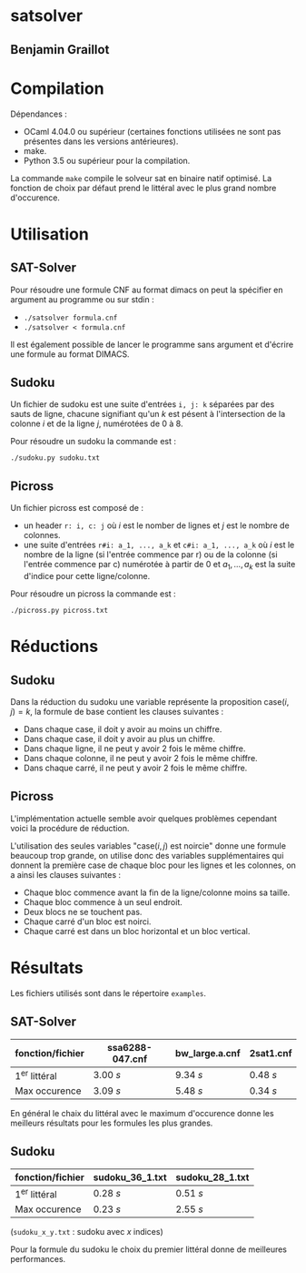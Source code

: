 # satsolver

Benjamin Graillot
-

Compilation
=

Dépendances :

- OCaml 4.04.0 ou supérieur (certaines fonctions utilisées ne sont pas présentes dans les versions antérieures).
- make.
- Python 3.5 ou supérieur pour la compilation.

La commande `make` compile le solveur sat en binaire natif optimisé. La fonction de choix par défaut prend le littéral avec le plus grand nombre d'occurence.

Utilisation
=


SAT-Solver
-

Pour résoudre une formule CNF au format dimacs on peut la spécifier en argument au programme ou sur stdin :

- ```./satsolver formula.cnf```
- ```./satsolver < formula.cnf```

Il est également possible de lancer le programme sans argument et d'écrire une formule au format DIMACS.


Sudoku
-

Un fichier de sudoku est une suite d'entrées ```i, j: k``` séparées par des sauts de ligne, chacune signifiant qu'un $k$ est pésent à l'intersection de la colonne $i$ et de la ligne $j$, numérotées de $0$ à $8$.

Pour résoudre un sudoku la commande est :

```./sudoku.py sudoku.txt```

Picross
-
Un fichier picross est composé de :

- un header ```r: i, c: j``` où $i$ est le nomber de lignes et $j$ est le nombre de colonnes.
- une suite d'entrées ```r#i: a_1, ..., a_k``` et ```c#i: a_1, ..., a_k``` où $i$ est le nombre de la ligne (si l'entrée commence par r) ou de la colonne (si l'entrée commence par c) numérotée à partir de $0$ et $a_1,\dots,a_k$ est la suite d'indice pour cette ligne/colonne.

Pour résoudre un picross la commande est :

```./picross.py picross.txt```


Réductions
=

Sudoku
-

Dans la réduction du sudoku une variable représente la proposition $\mathrm{case}(i, j) = k$, la formule de base contient les clauses suivantes :

- Dans chaque case, il doit y avoir au moins un chiffre.
- Dans chaque case, il doit y avoir au plus un chiffre.
- Dans chaque ligne, il ne peut y avoir $2$ fois le même chiffre.
- Dans chaque colonne, il ne peut y avoir $2$ fois le même chiffre.
- Dans chaque carré, il ne peut y avoir $2$ fois le même chiffre.

Picross
-

L'implémentation actuelle semble avoir quelques problèmes cependant voici la procédure de réduction.

L'utilisation des seules variables "$\mathrm{case}(i, j)$ est noircie" donne une formule beaucoup trop grande, on utilise donc des variables supplémentaires qui donnent la première case de chaque bloc pour les lignes et les colonnes, on a ainsi les clauses suivantes :

- Chaque bloc commence avant la fin de la ligne/colonne moins sa taille.
- Chaque bloc commence à un seul endroit.
- Deux blocs ne se touchent pas.
- Chaque carré d'un bloc est noirci.
- Chaque carré est dans un bloc horizontal et un bloc vertical.


Résultats
=

Les fichiers utilisés sont dans le répertoire `examples`.

SAT-Solver
-

| fonction/fichier         | ssa6288-047.cnf | bw_large.a.cnf | 2sat1.cnf |
|--------------------------|-----------------|----------------|-----------|
| $1^\mathrm{er}$ littéral | 3.00 $s$        | 9.34 $s$       | 0.48 $s$  |
| Max occurence            | 3.09 $s$        | 5.48 $s$       | 0.34 $s$  |

En général le chaix du littéral avec le maximum d'occurence donne les meilleurs résultats pour les formules les plus grandes.

Sudoku
-

| fonction/fichier         | sudoku_36_1.txt | sudoku_28_1.txt |
|--------------------------|-----------------|-----------------|
| $1^\mathrm{er}$ littéral | 0.28 $s$        | 0.51 $s$        |
| Max occurence            | 0.23 $s$        | 2.55 $s$        |

(`sudoku_x_y.txt` : sudoku avec $x$ indices)

Pour la formule du sudoku le choix du premier littéral donne de meilleures performances.
